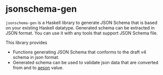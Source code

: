 # jsonschema-gen

`jsonschema-gen` is a Haskell library to generate JSON Schema that is based on your existing Haskell datatype.
Generated schema can be extracted in JSON format. You can use it with any tools that support JSON Schema file.

This library provides

* Functions generating JSON Schema that conforms to the draft v4 schema in json format.
* Generated schema can be used to validate json data that are converted from and to
  [aeson](http://hackage.haskell.org/package/aeson) value.
